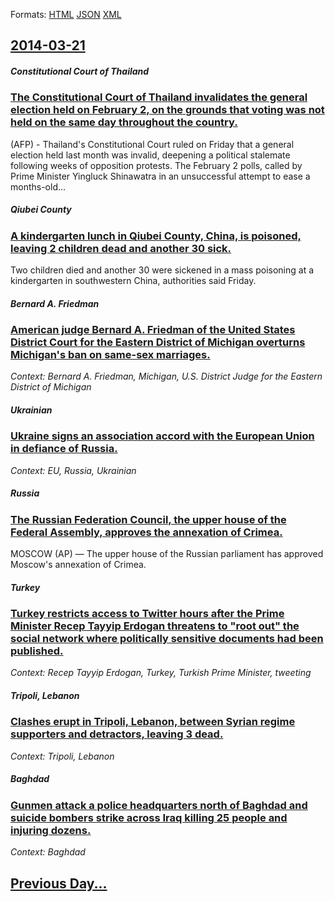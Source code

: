 
Formats: [HTML](2014/03/21/index.html)  [JSON](2014/03/21/index.json)  [XML](2014/03/21/index.xml)  

## [2014-03-21](/news/2014/03/21/index.md)

##### Constitutional Court of Thailand
### [The Constitutional Court of Thailand invalidates the general election held on February 2, on the grounds that voting was not held on the same day throughout the country. ](/news/2014/03/21/the-constitutional-court-of-thailand-invalidates-the-general-election-held-on-february-2-on-the-grounds-that-voting-was-not-held-on-the-sam.md)
(AFP) - Thailand&#039;s Constitutional Court ruled on Friday that a general election held last month was invalid, deepening a political stalemate following weeks of opposition protests. The February 2 polls, called by Prime Minister Yingluck Shinawatra in an unsuccessful attempt to ease a months-old...

##### Qiubei County
### [A kindergarten lunch in Qiubei County, China, is poisoned, leaving 2 children dead and another 30 sick. ](/news/2014/03/21/a-kindergarten-lunch-in-qiubei-county-china-is-poisoned-leaving-2-children-dead-and-another-30-sick.md)
Two children died and another 30 were sickened in a mass poisoning at a kindergarten in southwestern China, authorities said Friday.

##### Bernard A. Friedman
### [American judge Bernard A. Friedman of the United States District Court for the Eastern District of Michigan overturns Michigan's ban on same-sex marriages. ](/news/2014/03/21/american-judge-bernard-a-friedman-of-the-united-states-district-court-for-the-eastern-district-of-michigan-overturns-michigan-s-ban-on-same.md)
_Context: Bernard A. Friedman, Michigan, U.S. District Judge for the Eastern District of Michigan_

##### Ukrainian
### [Ukraine signs an association accord with the European Union in defiance of Russia. ](/news/2014/03/21/ukraine-signs-an-association-accord-with-the-european-union-in-defiance-of-russia.md)
_Context: EU, Russia, Ukrainian_

##### Russia
### [The Russian Federation Council, the upper house of the Federal Assembly, approves the annexation of Crimea. ](/news/2014/03/21/the-russian-federation-council-the-upper-house-of-the-federal-assembly-approves-the-annexation-of-crimea.md)
MOSCOW (AP) — The upper house of the Russian parliament has approved Moscow&#x27;s annexation of Crimea.

##### Turkey
### [Turkey restricts access to Twitter hours after the Prime Minister Recep Tayyip Erdogan threatens to "root out" the social network where politically sensitive documents had been published. ](/news/2014/03/21/turkey-restricts-access-to-twitter-hours-after-the-prime-minister-recep-tayyip-erdoaan-threatens-to-root-out-the-social-network-where-pol.md)
_Context: Recep Tayyip Erdogan, Turkey, Turkish Prime Minister, tweeting_

##### Tripoli, Lebanon
### [Clashes erupt in Tripoli, Lebanon, between Syrian regime supporters and detractors, leaving 3 dead. ](/news/2014/03/21/clashes-erupt-in-tripoli-lebanon-between-syrian-regime-supporters-and-detractors-leaving-3-dead.md)
_Context: Tripoli, Lebanon_

##### Baghdad
### [Gunmen attack a police headquarters north of Baghdad and suicide bombers strike across Iraq killing 25 people and injuring dozens. ](/news/2014/03/21/gunmen-attack-a-police-headquarters-north-of-baghdad-and-suicide-bombers-strike-across-iraq-killing-25-people-and-injuring-dozens.md)
_Context: Baghdad_

## [Previous Day...](/news/2014/03/20/index.md)

